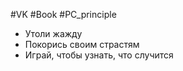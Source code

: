 #VK #Book #PC_principle

- Утоли жажду
- Покорись своим страстям 
- Играй, чтобы узнать, что случится 
